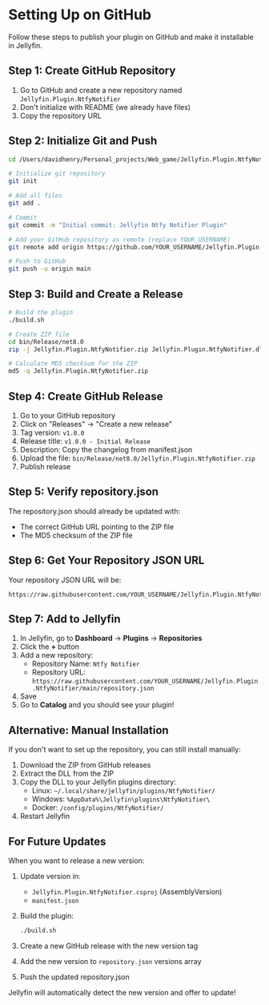 # Setting Up on GitHub

Follow these steps to publish your plugin on GitHub and make it installable in Jellyfin.

## Step 1: Create GitHub Repository

1. Go to GitHub and create a new repository named `Jellyfin.Plugin.NtfyNotifier`
2. Don't initialize with README (we already have files)
3. Copy the repository URL

## Step 2: Initialize Git and Push

```bash
cd /Users/davidhenry/Personal_projects/Web_game/Jellyfin.Plugin.NtfyNotifier

# Initialize git repository
git init

# Add all files
git add .

# Commit
git commit -m "Initial commit: Jellyfin Ntfy Notifier Plugin"

# Add your GitHub repository as remote (replace YOUR_USERNAME)
git remote add origin https://github.com/YOUR_USERNAME/Jellyfin.Plugin.NtfyNotifier.git

# Push to GitHub
git push -u origin main
```

## Step 3: Build and Create a Release

```bash
# Build the plugin
./build.sh

# Create ZIP file
cd bin/Release/net8.0
zip -j Jellyfin.Plugin.NtfyNotifier.zip Jellyfin.Plugin.NtfyNotifier.dll

# Calculate MD5 checksum for the ZIP
md5 -q Jellyfin.Plugin.NtfyNotifier.zip
```

## Step 4: Create GitHub Release

1. Go to your GitHub repository
2. Click on "Releases" → "Create a new release"
3. Tag version: `v1.0.0`
4. Release title: `v1.0.0 - Initial Release`
5. Description: Copy the changelog from manifest.json
6. Upload the file: `bin/Release/net8.0/Jellyfin.Plugin.NtfyNotifier.zip`
7. Publish release

## Step 5: Verify repository.json

The repository.json should already be updated with:
   - The correct GitHub URL pointing to the ZIP file
   - The MD5 checksum of the ZIP file


## Step 6: Get Your Repository JSON URL

Your repository JSON URL will be:
```
https://raw.githubusercontent.com/YOUR_USERNAME/Jellyfin.Plugin.NtfyNotifier/main/repository.json
```

## Step 7: Add to Jellyfin

1. In Jellyfin, go to **Dashboard** → **Plugins** → **Repositories**
2. Click the **+** button
3. Add a new repository:
   - Repository Name: `Ntfy Notifier`
   - Repository URL: `https://raw.githubusercontent.com/YOUR_USERNAME/Jellyfin.Plugin.NtfyNotifier/main/repository.json`
4. Save
5. Go to **Catalog** and you should see your plugin!

## Alternative: Manual Installation

If you don't want to set up the repository, you can still install manually:

1. Download the ZIP from GitHub releases
2. Extract the DLL from the ZIP
3. Copy the DLL to your Jellyfin plugins directory:
   - Linux: `~/.local/share/jellyfin/plugins/NtfyNotifier/`
   - Windows: `%AppData%\Jellyfin\plugins\NtfyNotifier\`
   - Docker: `/config/plugins/NtfyNotifier/`
4. Restart Jellyfin

## For Future Updates

When you want to release a new version:

1. Update version in:
   - `Jellyfin.Plugin.NtfyNotifier.csproj` (AssemblyVersion)
   - `manifest.json`

2. Build the plugin:
   ```bash
   ./build.sh
   ```

3. Create a new GitHub release with the new version tag

4. Add the new version to `repository.json` versions array

5. Push the updated repository.json

Jellyfin will automatically detect the new version and offer to update!

